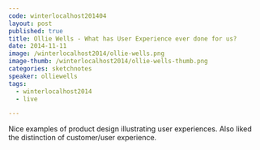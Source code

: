 ```yaml
---
code: winterlocalhost201404
layout: post
published: true
title: Ollie Wells - What has User Experience ever done for us?
date: 2014-11-11
image: /winterlocalhost2014/ollie-wells.png
image-thumb: /winterlocalhost2014/ollie-wells-thumb.png
categories: sketchnotes
speaker: olliewells
tags:
  - winterlocalhost2014
  - live

---
```


Nice examples of product design illustrating user experiences. Also liked the distinction of customer/user experience.